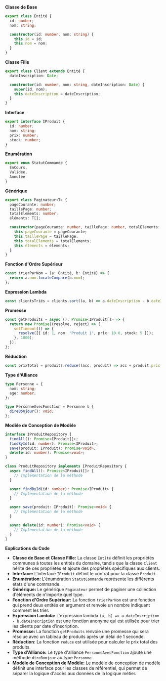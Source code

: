 **Classe de Base**

```typescript
export class Entité {
  id: number;
  nom: string;

  constructor(id: number, nom: string) {
    this.id = id;
    this.nom = nom;
  }
}
```

**Classe Fille**

```typescript
export class Client extends Entité {
  dateInscription: Date;

  constructor(id: number, nom: string, dateInscription: Date) {
    super(id, nom);
    this.dateInscription = dateInscription;
  }
}
```

**Interface**

```typescript
export interface IProduit {
  id: number;
  nom: string;
  prix: number;
  stock: number;
}
```

**Enumération**

```typescript
export enum StatutCommande {
  EnCours,
  Validée,
  Annulée
}
```

**Générique**

```typescript
export class Paginateur<T> {
  pageCourante: number;
  taillePage: number;
  totalElements: number;
  éléments: T[];

  constructor(pageCourante: number, taillePage: number, totalElements: number, éléments: T[]) {
    this.pageCourante = pageCourante;
    this.taillePage = taillePage;
    this.totalElements = totalElements;
    this.éléments = éléments;
  }
}
```

**Fonction d'Ordre Supérieur**

```typescript
const trierParNom = (a: Entité, b: Entité) => {
  return a.nom.localeCompare(b.nom);
};
```

**Expression Lambda**

```typescript
const clientsTriés = clients.sort((a, b) => a.dateInscription - b.dateInscription);
```

**Promesse**

```typescript
const getProduits = async (): Promise<IProduit[]> => {
  return new Promise((resolve, reject) => {
    setTimeout(() => {
      resolve([{ id: 1, nom: "Produit 1", prix: 10.0, stock: 5 }]);
    }, 1000);
  });
};
```

**Réduction**

```typescript
const prixTotal = produits.reduce((acc, produit) => acc + produit.prix, 0);
```

**Type d'Alliance**

```typescript
type Personne = {
  nom: string;
  age: number;
};

type PersonneAvecFonction = Personne & {
  direBonjour(): void;
};
```

**Modèle de Conception de Modèle**

```typescript
interface IProduitRepository {
  findAll(): Promise<IProduit[]>;
  findById(id: number): Promise<IProduit>;
  save(produit: IProduit): Promise<void>;
  delete(id: number): Promise<void>;
}

class ProduitRepository implements IProduitRepository {
  async findAll(): Promise<IProduit[]> {
    // Implémentation de la méthode
  }

  async findById(id: number): Promise<IProduit> {
    // Implémentation de la méthode
  }

  async save(produit: IProduit): Promise<void> {
    // Implémentation de la méthode
  }

  async delete(id: number): Promise<void> {
    // Implémentation de la méthode
  }
}
```

**Explications du Code**

* **Classe de Base et Classe Fille:** La classe `Entité` définit les propriétés communes à toutes les entités du domaine, tandis que la classe `Client` hérite de ces propriétés et ajoute des propriétés spécifiques aux clients.
* **Interface:** L'interface `IProduit` définit le contrat pour la classe `Produit`.
* **Enumération:** L'énumération `StatutCommande` représente les différents états d'une commande.
* **Générique:** Le générique `Paginateur` permet de paginer une collection d'éléments de n'importe quel type.
* **Fonction d'Ordre Supérieur:** La fonction `trierParNom` est une fonction qui prend deux entités en argument et renvoie un nombre indiquant comment les trier.
* **Expression Lambda:** L'expression lambda `(a, b) => a.dateInscription - b.dateInscription` est une fonction anonyme qui est utilisée pour trier les clients par date d'inscription.
* **Promesse:** La fonction `getProduits` renvoie une promesse qui sera résolue avec un tableau de produits après un délai de 1 seconde.
* **Réduction:** La fonction `reduce` est utilisée pour calculer le prix total des produits.
* **Type d'Alliance:** Le type d'alliance `PersonneAvecFonction` ajoute une méthode `direBonjour` au type `Personne`.
* **Modèle de Conception de Modèle:** Le modèle de conception de modèle définit une interface pour les classes de référentiel, qui permet de séparer la logique d'accès aux données de la logique métier.